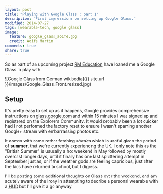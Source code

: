 ```yaml
---
layout: post
title: "Playing with Google Glass : part 1"
description: "First impressions on setting up Google Glass."
modified: 2014-07-27
tags: [wearable-tech, google glass]
image:
  feature: google_glass_aoife.jpg
  credit: Aoife Martin
comments: true
share: true
---
```


So as part of an upcoming project <a href="http://www.rm.com/home">RM Education</a> have loaned me a Google Glass to play with.


![Google Glass from German wikipedia]({{ site.url }}/images/Google_Glass_Front.resized.jpg)

## Setup

It's pretty easy to set up as it happens, Google provides comprehensive instructions on    [glass.google.com](https://glass.google.com/myglass) and within 15 minutes I was signed up and registered on the [Explorers Community](https://www.glass-community.com/).  It would probably been a lot quicker had I not performed the factory reset to ensure I wasn't spaming another Google+ stream with embarrassing photos etc.

It comes with some rather fetching <em>shades</em> which is useful given the period of <strong>summer</strong>, that we're currently experiencing the UK.  I only note this as the "British Summer" is ususally a hot weekend in May followed by mostly overcast longer days, until it finally has one last spluttering attempt in September just as, or if the weather gods are feeling capricious, just after the kids have returned to school, but I digress.

I'll be posting some additional thoughts on Glass over the weekend, and am acutely aware of the irony in attempting to decribe a personal wearable with a <abbr title="Heads Up Display">HUD</abbr> but I'll give it a go anyway.




